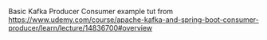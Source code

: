 Basic Kafka Producer Consumer example
tut from https://www.udemy.com/course/apache-kafka-and-spring-boot-consumer-producer/learn/lecture/14836700#overview
